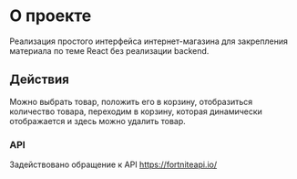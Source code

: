 # О проекте

Реализация простого интерфейса интернет-магазина для закрепления материала по теме React без реализации backend.

## Действия

Можно выбрать товар, положить его в корзину, отобразиться количество товара, переходим в корзину, которая динамически отображается и здесь можно удалить товар.

### API

Задействовано обращение к API https://fortniteapi.io/

